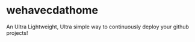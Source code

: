 # wehavecdathome
An Ultra Lightweight, Ultra simple way to continuously deploy your github projects!
